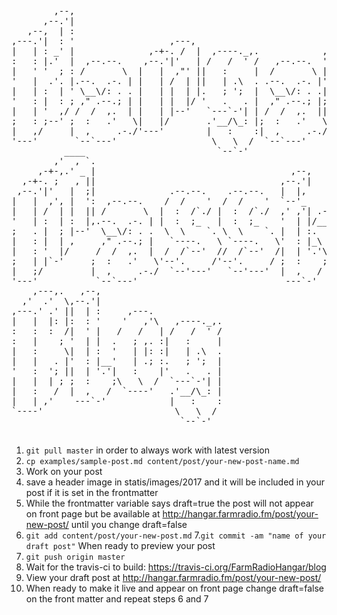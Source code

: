 <pre>                                                                             
        ,--,                                                                 
      ,--.'|                                                                 
   ,--,  | :                                                                 
,---.'|  : '                  ,---,                          __  ,-.         
|   | : _' |              ,-+-. /  |  ,----._,.            ,' ,'/ /|         
:   : |.'  |  ,--.--.    ,--.'|'   | /   /  ' /   ,--.--.  '  | |' |         
|   ' '  ; : /       \  |   |  ,"' ||   :     |  /       \ |  |   ,'         
'   |  .'. |.--.  .-. | |   | /  | ||   | .\  . .--.  .-. |'  :  /           
|   | :  | ' \__\/: . . |   | |  | |.   ; ';  |  \__\/: . .|  | '            
'   : |  : ; ," .--.; | |   | |  |/ '   .   . |  ," .--.; |;  : |            
|   | '  ,/ /  /  ,.  | |   | |--'   `---`-'| | /  /  ,.  ||  , ;            
;   : ;--' ;  :   .'   \|   |/       .'__/\_: |;  :   .'   \---'             
|   ,/     |  ,     .-./'---'        |   :    :|  ,     .-./                 
'---'       `--`---'                  \   \  /  `--`---'                     
          ____                         `--`-'                                
        ,'  , `.                                                             
     ,-+-,.' _ |                                     ,--,                    
  ,-+-. ;   , ||                                   ,--.'|                    
 ,--.'|'   |  ;|              .--.--.    .--.--.   |  |,      .---.          
|   |  ,', |  ':  ,--.--.    /  /    '  /  /    '  `--'_    /.  ./|  ,---.   
|   | /  | |  || /       \  |  :  /`./ |  :  /`./  ,' ,'| .-' . ' | /     \  
'   | :  | :  |,.--.  .-. | |  :  ;_   |  :  ;_    '  | |/___/ \: |/    /  | 
;   . |  ; |--'  \__\/: . .  \  \    `. \  \    `. |  | :.   \  ' .    ' / | 
|   : |  | ,     ," .--.; |   `----.   \ `----.   \'  : |_\   \   '   ;   /| 
|   : '  |/     /  /  ,.  |  /  /`--'  //  /`--'  /|  | '.'\   \  '   |  / | 
;   | |`-'     ;  :   .'   \'--'.     /'--'.     / ;  :    ;\   \ |   :    | 
|   ;/         |  ,     .-./  `--'---'   `--'---'  |  ,   /  '---" \   \  /  
'---'           `--`---'                            ---`-'          `----'   
    ,---,.   ,--,                                                            
  ,'  .'  \,--.'|                                                            
,---.' .' ||  | :     ,---.                                                  
|   |  |: |:  : '    '   ,'\   ,----._,.                                     
:   :  :  /|  ' |   /   /   | /   /  ' /                                     
:   |    ; '  | |  .   ; ,. :|   :     |                                     
|   :     \|  | :  '   | |: :|   | .\  .                                     
|   |   . |'  : |__'   | .; :.   ; ';  |                                     
'   :  '; ||  | '.'|   :    |'   .   . |                                     
|   |  | ; ;  :    ;\   \  /  `---`-'| |                                     
|   :   /  |  ,   /  `----'   .'__/\_: |                                     
|   | ,'    ---`-'            |   :    :                                     
`----'                         \   \  /                                      
                                `--`-'                                       
                                
</pre>

1. `git pull master` in order to always work with latest version
2. `cp examples/sample-post.md content/post/your-new-post-name.md`
3. Work on your post
4. save a header image in statis/images/2017 and it will be included in your post if it is set in the frontmatter
5. While the frontmatter variable says draft=true the post will not appear on front page but be available at http://hangar.farmradio.fm/post/your-new-post/ until you change draft=false
6. `git add content/post/your-new-post.md` 
7.`git commit -am "name of your draft post"` When ready to preview your post
7. `git push origin master`
8. Wait for the travis-ci to build: https://travis-ci.org/FarmRadioHangar/blog
9. View your draft post at http://hangar.farmradio.fm/post/your-new-post/
10. When ready to make it live and appear on front page change draft=false on the front matter and repeat steps 6 and 7
